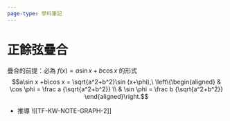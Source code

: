 ```yaml
---
page-type: 學科筆記
---
```

# 正餘弦疊合
疊合的前提：必為 $f(x) = a\sin x + b\cos x$ 的形式
$$a\sin x +b\cos x = \sqrt{a^2+b^2}\sin (x+\phi),\ \left\{\begin{aligned}
& \cos \phi = \frac a {\sqrt{a^2+b^2}}  \\
& \sin \phi = \frac b {\sqrt{a^2+b^2}}
\end{aligned}\right.$$

- 推導 ![[TF-KW-NOTE-GRAPH-2]]